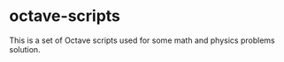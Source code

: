 # octave-scripts

This is a set of Octave scripts used for some math and physics problems solution.
